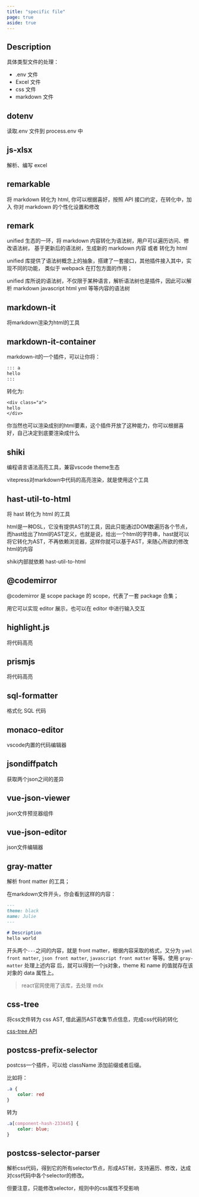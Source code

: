 ```yaml
---
title: "specific file"
page: true
aside: true
---
```


## Description

具体类型文件的处理：

- .env 文件
- Excel 文件
- css 文件
- markdown 文件

## dotenv

读取.env 文件到 process.env 中

## js-xlsx

解析、编写 excel

## remarkable

将 markdown 转化为 html, 你可以根据喜好，按照 API 接口约定，在转化中，加入
你对 markdown 的个性化设置和修改

## remark

unified 生态的一环，将 markdown 内容转化为语法树，用户可以遍历访问、修改语法树，
基于更新后的语法树，生成新的 markdown 内容 或者 转化为 html

unified 库提供了语法树概念上的抽象，搭建了一套接口，其他插件接入其中，实现不同的功能，
类似于 webpack 在打包方面的作用；

unified 库所说的语法树，不仅限于某种语言，解析语法树也是插件，因此可以解析 markdown
javascript html yml 等等内容的语法树

## markdown-it
将markdown渲染为html的工具

## markdown-it-container
markdown-it的一个插件，可以让你将：

```txt
::: a
hello
:::
```

转化为:

```txt
<div class="a">
hello
</div>
```

你当然也可以渲染成别的html要素，这个插件开放了这种能力，你可以根据喜好，自己决定到底要渲染成什么

## shiki
编程语言语法高亮工具，兼容vscode theme生态

vitepress对markdown中代码的高亮渲染，就是使用这个工具


## hast-util-to-html
将 hast 转化为 html 的工具

html是一种DSL，它没有提供AST的工具，因此只能通过DOM数遍历各个节点，
而hast给出了html的AST定义，也就是说，给出一个html的字符串，hast就可以
将它转化为AST，不再依赖浏览器，这样你就可以基于AST，来随心所欲的修改
html的内容

shiki内部就依赖 hast-util-to-html

## @codemirror

@codemirror 是 scope package 的 scope，代表了一套 package 合集；

用它可以实现 editor 展示，也可以在 editor 中进行输入交互

## highlight.js
将代码高亮

## prismjs
将代码高亮

## sql-formatter
格式化 SQL 代码

## monaco-editor
vscode内置的代码编辑器

## jsondiffpatch
获取两个json之间的差异

## vue-json-viewer
json文件预览器组件

## vue-json-editor
json文件编辑器


## gray-matter
解析 front matter 的工具；

在markdown文件开头，你会看到这样的内容：
```markdown
---
theme: black
name: Julie
---

# Description
hello world
```
开头两个`---`之间的内容，就是 front matter，根据内容采取的格式，又分为 `yaml front matter`,
`json front matter`, `javascript front matter` 等等。使用 `gray-matter` 处理上述内容
后，就可以得到一个js对象，theme 和 name 的值就存在该对象的 data 属性上。


> react官网使用了该库，去处理 mdx


## css-tree
将css文件转为 css AST, 借此遍历AST收集节点信息，完成css代码的转化

[css-tree API](https://github.com/csstree/csstree/blob/ba6dfd8bb0e33055c05f13803d04825d98dd2d8d/docs/parsing.md)


## postcss-prefix-selector
postcss一个插件，可以给 className 添加前缀或者后缀。

比如将：
```css
.a {
    color: red
}
```

转为

```css
.a[component-hash-233445] {
    color: blue;
}
```

## postcss-selector-parser
解析css代码，得到它的所有selector节点，形成AST树，支持遍历、修改，达成对css代码中各个selector的修改。

但要注意，只能修改selector，规则中的css属性不受影响

<Giscus />
